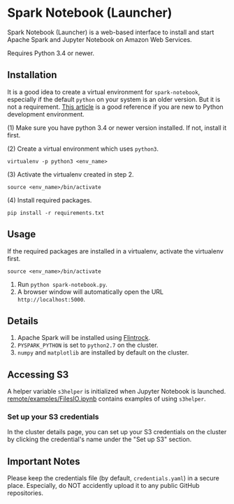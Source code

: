 # Spark Notebook (Launcher)

Spark Notebook (Launcher) is a web-based interface to install and start
Apache Spark and Jupyter Notebook on Amazon Web Services.

Requires Python 3.4 or newer.


## Installation

It is a good idea to create a virtual environment for `spark-notebook`, especially
if the default `python` on your system is an older version. But it is not a
requirement. [This article](https://hackercodex.com/guide/python-development-environment-on-mac-osx/)
is a good reference if you are new to Python development environment.

(1) Make sure you have python 3.4 or newer version installed. If not, install it first.

(2) Create a virtual environment which uses `python3`.
```
virtualenv -p python3 <env_name>
```
(3) Activate the virtualenv created in step 2.
```
source <env_name>/bin/activate
```
(4) Install required packages.
```
pip install -r requirements.txt
```


## Usage

If the required packages are installed in a virtualenv, activate the virtualenv first.
```
source <env_name>/bin/activate
```
1. Run `python spark-notebook.py`.
2. A browser window will automatically open the URL `http://localhost:5000`.


## Details

1. Apache Spark will be installed using [Flintrock](https://github.com/nchammas/flintrock).
2. `PYSPARK_PYTHON` is set to `python2.7` on the cluster.
3. `numpy` and `matplotlib` are installed by default on the cluster.


## Accessing S3

A helper variable `s3helper` is initialized when Jupyter Notebook is launched.
[remote/examples/FilesIO.ipynb](https://github.com/arapat/spark-notebook/blob/master/remote/examples/FilesIO.ipynb)
contains examples of using `s3helper`.

### Set up your S3 credentials

In the cluster details page, you can set up your S3 credentials on the cluster by clicking the credential's name under the "Set up S3" section.


## Important Notes

Please keep the credentials file (by default, `credentials.yaml`) in a secure
place. Especially, do NOT accidently upload it to any public GitHub repositories.
